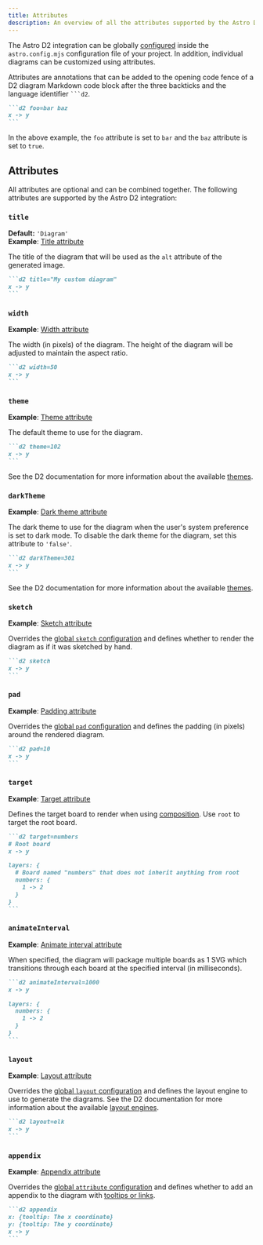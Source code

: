 ```yaml
---
title: Attributes
description: An overview of all the attributes supported by the Astro D2 integration.
---
```


The Astro D2 integration can be globally [configured](/configuration/) inside the `astro.config.mjs` configuration file of your project.
In addition, individual diagrams can be customized using attributes.

Attributes are annotations that can be added to the opening code fence of a D2 diagram Markdown code block after the three backticks and the language identifier <code>```d2</code>.

````md title="src/content/docs/example.md" "foo=bar baz"
```d2 foo=bar baz
x -> y
```
````

In the above example, the `foo` attribute is set to `bar` and the `baz` attribute is set to `true`.

## Attributes

All attributes are optional and can be combined together.
The following attributes are supported by the Astro D2 integration:

### `title`

**Default:** `'Diagram'`  
**Example**: [Title attribute](/examples/attributes/title/)

The title of the diagram that will be used as the `alt` attribute of the generated image.

````md title="src/content/docs/example.md" 'title="My custom diagram"'
```d2 title="My custom diagram"
x -> y
```
````

### `width`

**Example**: [Width attribute](/examples/attributes/width/)

The width (in pixels) of the diagram.
The height of the diagram will be adjusted to maintain the aspect ratio.

````md title="src/content/docs/example.md" "width=50"
```d2 width=50
x -> y
```
````

### `theme`

**Example**: [Theme attribute](/examples/attributes/theme/)

The default theme to use for the diagram.

````md title="src/content/docs/example.md" "theme=102"
```d2 theme=102
x -> y
```
````

See the D2 documentation for more information about the available [themes](https://d2lang.com/tour/themes).

### `darkTheme`

**Example**: [Dark theme attribute](/examples/attributes/dark-theme/)

The dark theme to use for the diagram when the user's system preference is set to dark mode.
To disable the dark theme for the diagram, set this attribute to `'false'`.

````md title="src/content/docs/example.md" "darkTheme=301"
```d2 darkTheme=301
x -> y
```
````

See the D2 documentation for more information about the available [themes](https://d2lang.com/tour/themes).

### `sketch`

**Example**: [Sketch attribute](/examples/attributes/sketch/)

Overrides the [global `sketch` configuration](/configuration/#sketch) and defines whether to render the diagram as if it was sketched by hand.

````md title="src/content/docs/example.md" "sketch"
```d2 sketch
x -> y
```
````

### `pad`

**Example**: [Padding attribute](/examples/attributes/padding/)

Overrides the [global `pad` configuration](/configuration/#pad) and defines the padding (in pixels) around the rendered diagram.

````md title="src/content/docs/example.md" "pad=10"
```d2 pad=10
x -> y
```
````

### `target`

**Example**: [Target attribute](/examples/attributes/target/)

Defines the target board to render when using [composition](https://d2lang.com/tour/composition).
Use `root` to target the root board.

````md title="src/content/docs/example.md" "target=numbers"
```d2 target=numbers
# Root board
x -> y

layers: {
  # Board named "numbers" that does not inherit anything from root
  numbers: {
    1 -> 2
  }
}
```
````

### `animateInterval`

**Example**: [Animate interval attribute](/examples/attributes/animate-interval/)

When specified, the diagram will package multiple boards as 1 SVG which transitions through each board at the specified interval (in milliseconds).

````md title="src/content/docs/example.md" "animateInterval=1000"
```d2 animateInterval=1000
x -> y

layers: {
  numbers: {
    1 -> 2
  }
}
```
````

### `layout`

**Example**: [Layout attribute](/examples/attributes/layout/)

Overrides the [global `layout` configuration](/configuration/#layout) and defines the layout engine to use to generate the diagrams.
See the D2 documentation for more information about the available [layout engines](https://d2lang.com/tour/layouts#layout-engines).

````md title="src/content/docs/example.md" "layout=elk"
```d2 layout=elk
x -> y
```
````

### `appendix`

**Example**: [Appendix attribute](/examples/attributes/appendix/)

Overrides the [global `attribute` configuration](/configuration/#appendix) and defines whether to add an appendix to the diagram with [tooltips or links](https://d2lang.com/tour/interactive/).

````md title="src/content/docs/example.md" "appendix"
```d2 appendix
x: {tooltip: The x coordinate}
y: {tooltip: The y coordinate}
x -> y
```
````
